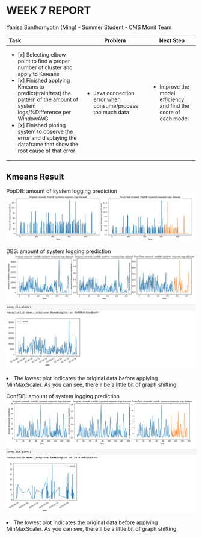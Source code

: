 WEEK 7 REPORT
==============
Yanisa Sunthornyotin (Ming) - Summer Student - CMS Monit Team

|        Task        |  Problem  | Next Step  | 
|:--------|------------| ------------|
| <ul><li>[x] Selecting elbow point to find a proper number of cluster and apply to Kmeans</li><li>[x] Finished applying Kmeans to predict(train/test) the pattern of the amount of system logs/%Difference per WindowAVG</li><li>[x] Finished ploting system to observe the error and displaying the dataframe that show the root cause of that error</li></ul>| <ul><li>Java connection error when consume/process too much data</li></ul> | <ul><li>Improve the model efficiency and find the score of each model</li><ul> |
 
 

Kmeans Result
------------------
PopDB: amount of system logging prediction
![alt text](https://github.com/operationalintelligence/EmailAlertingSystem/blob/master/screenshots/LSTM_popdb.png)


DBS: amount of system logging prediction
![alt text](https://github.com/operationalintelligence/EmailAlertingSystem/blob/master/screenshots/LSTM_dbs.png)
<li>The lowest plot indicates the original data before applying MinMaxScaler. As you can see, there'll be a little bit of graph shifting</li>


ConfDB: amount of system logging prediction
![alt text](https://github.com/operationalintelligence/EmailAlertingSystem/blob/master/screenshots/LSTM_confdb.png)
<li>The lowest plot indicates the original data before applying MinMaxScaler. As you can see, there'll be a little bit of graph shifting</li>
